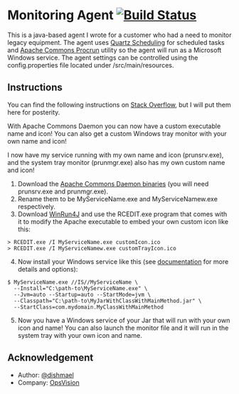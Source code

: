 # Monitoring Agent [![Build Status](https://travis-ci.org/opsvision/java-monitoring-agent.svg?branch=master)](https://travis-ci.org/opsvision/java-monitoring-agent)
This is a java-based agent I wrote for a customer who had a need to monitor legacy equipment.  The agent uses [Quartz Scheduling](http://www.quartz-scheduler.org) for scheduled tasks and [Apache Commons Procrun](https://commons.apache.org/proper/commons-daemon/procrun.html) utility so the agent will run as a Microsoft Windows service.  The agent settings can be controlled using the config.properties file located under /src/main/resources.

## Instructions
You can find the following instructions on [Stack Overflow](http://stackoverflow.com/questions/68113/how-to-create-a-windows-service-from-java-app), but I will put them here for posterity.

With Apache Commons Daemon you can now have a custom executable name and icon! You can also get a custom Windows tray monitor with your own name and icon!

I now have my service running with my own name and icon (prunsrv.exe), and the system tray monitor (prunmgr.exe) also has my own custom name and icon!

1. Download the [Apache Commons Daemon binaries](http://www.apache.org/dist/commons/daemon/binaries/windows/) (you will need prunsrv.exe and prunmgr.exe).
2. Rename them to be MyServiceName.exe and MyServiceNamew.exe respectively.
3. Download [WinRun4J](http://winrun4j.sourceforge.net/) and use the RCEDIT.exe program that comes with it to modify the Apache executable to embed your own custom icon like this:

  ```
  > RCEDIT.exe /I MyServiceName.exe customIcon.ico
  > RCEDIT.exe /I MyServiceNamew.exe customTrayIcon.ico
  ```
4. Now install your Windows service like this (see [documentation](http://commons.apache.org/daemon/procrun.html) for more details and options):

  ```
  $ MyServiceName.exe //IS//MyServiceName \
    --Install="C:\path-to\MyServiceName.exe" \
    --Jvm=auto --Startup=auto --StartMode=jvm \
    --Classpath="C:\path-to\MyJarWithClassWithMainMethod.jar" \
    --StartClass=com.mydomain.MyClassWithMainMethod
  ```
5. Now you have a Windows service of your Jar that will run with your own icon and name! You can also launch the monitor file and it will run in the system tray with your own icon and name.

## Acknowledgement
* Author: [@dishmael](https://github.com/dishmael)
* Company: [OpsVision](https://github.com/opsvision)
